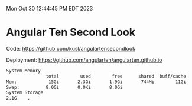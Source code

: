 Mon Oct 30 12:44:45 PM EDT 2023

# Angular Ten Second Look

Code: https://github.com/kusl/angulartensecondlook

Deployment: https://github.com/angularten/angularten.github.io

```bash
System Memory
               total        used        free      shared  buff/cache   available
Mem:            15Gi       2.3Gi       1.9Gi       744Mi        11Gi        11Gi
Swap:          8.0Gi       0.0Ki       8.0Gi
System Storage
2.1G	.
```
```bash
